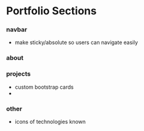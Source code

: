# Portfolio Sections

### navbar

- make sticky/absolute so users can navigate easily

### about

### projects

- custom bootstrap cards
-

### other

- icons of technologies known
